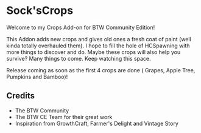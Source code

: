 # Sock'sCrops
Welcome to my Crops Add-on for BTW Community Edition!

This Addon adds new crops and gives old ones a fresh coat of paint (well kinda totally overhauled them).
I hope to fill the hole of HCSpawning with more things to discover and do. Maybe these crops will also help you survive?
Many things to come. Keep watching this space.

Release coming as soon as the first 4 crops are done ( Grapes, Apple Tree, Pumpkins and Bamboo)!

## Credits
- The BTW Community
- The BTW CE Team for their great work
- Inspiration from GrowthCraft, Farmer's Delight and Vintage Story
